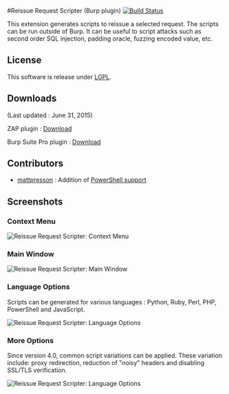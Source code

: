 #Reissue Request Scripter (Burp plugin) [![Build Status](https://travis-ci.org/h3xstream/http-script-generator.png)](https://travis-ci.org/h3xstream/http-script-generator)

This extension generates scripts to reissue a selected request. The scripts can be run outside of Burp. It can be useful to script attacks such as second order SQL injection, padding oracle, fuzzing encoded value, etc.

## License

This software is release under [LGPL](http://www.gnu.org/licenses/lgpl.html).

## Downloads

(Last updated : June 31, 2015)

ZAP plugin : [Download](https://github.com/h3xstream/http-script-generator/blob/gh-pages/releases/zap/scriptgen-alpha-4.zap?raw=true)

Burp Suite Pro plugin : [Download](https://github.com/h3xstream/http-script-generator/blob/gh-pages/releases/burp/scriptgen-burp-plugin-4.jar?raw=true)

## Contributors

-   [mattpresson](https://github.com/mattpresson) : Addition of [PowerShell support](https://github.com/h3xstream/http-script-generator/commit/37cdbbb8e4bcd9ab47ec8b0f5974e29b24737e64)

## Screenshots

### Context Menu

![Reissue Request Scripter: Context Menu](http://h3xstream.github.io/http-script-generator/screenshots/1_context_menu.png)

### Main Window

![Reissue Request Scripter: Main Window](http://h3xstream.github.io/http-script-generator/screenshots/2_main_window.png)

### Language Options

Scripts can be generated for various languages : Python, Ruby, Perl, PHP, PowerShell and JavaScript.

![Reissue Request Scripter: Language Options](http://h3xstream.github.io/http-script-generator/screenshots/3_languages.png)

### More Options

Since version 4.0, common script variations can be applied. These variation include: proxy redirection, reduction of "noisy" headers and disabling SSL/TLS verification.

![Reissue Request Scripter: Language Options](http://h3xstream.github.io/http-script-generator/screenshots/4_settings.png)
